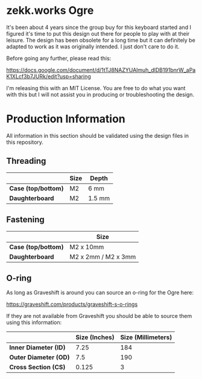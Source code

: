# zekk.works Ogre

It's been about 4 years since the group buy for this keyboard started and I figured it's time to put this design out there for people to play with at their leisure. The design has been obsolete for a long time but it can definitely be adapted to work as it was originally intended. I just don't care to do it.

Before going any further, please read this:

https://docs.google.com/document/d/1tTJ8NAZYUAlmuh_dlDB191bnrW_aPaK1XLcf3b7JURk/edit?usp=sharing

I'm releasing this with an MIT License. You are free to do what you want with this but I will not assist you in producing or troubleshooting the design.

# Production Information

All information in this section should be validated using the design files in this repository.

## Threading

|                     | Size | Depth |
| ----------------- | ------------------- | ------------- |
| **Case (top/bottom)** | M2 | 6 mm |
| **Daughterboard**    | M2 | 1.5 mm |

## Fastening

|                     | Size |
| ----------------- | ------------------- |
| **Case (top/bottom)**                  | M2 x 10mm                              |
| **Daughterboard**                      | M2 x 2mm / M2 x 3mm                    |

## O-ring

As long as Graveshift is around you can source an o-ring for the Ogre here:

https://graveshift.com/products/graveshift-s-o-rings

If they are not available from Graveshift you should be able to source them using this information:

|  | Size (Inches) | Size (Millimeters) |
| ------------------- | --- | --- |
| **Inner Diameter (ID)**                    | 7.25 | 184 |
| **Outer Diameter (OD)**                   | 7.5 | 190 |
| **Cross Section (CS)**                     | 0.125 | 3 |
